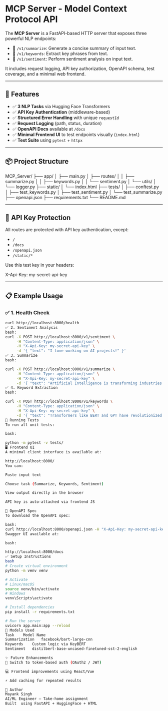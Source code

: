 # MCP Server - Model Context Protocol API

The **MCP Server** is a FastAPI-based HTTP server that exposes three powerful NLP endpoints:

- 🔹 `/v1/summarize`: Generate a concise summary of input text.  
- 🔹 `/v1/keywords`: Extract key phrases from text.  
- 🔹 `/v1/sentiment`: Perform sentiment analysis on input text.

It includes request logging, API key authorization, OpenAPI schema, test coverage, and a minimal web frontend.

---

## 🚀 Features

- ✅ **3 NLP Tasks** via Hugging Face Transformers  
- ✅ **API Key Authentication** (middleware-based)  
- ✅ **Structured Error Handling** with unique `requestId`  
- ✅ **Request Logging** (path, status, duration)  
- ✅ **OpenAPI Docs** available at `/docs`  
- ✅ **Minimal Frontend UI** to test endpoints visually (`index.html`)  
- ✅ **Test Suite** using `pytest` + `httpx`

---

## 📦 Project Structure

MCP_Server/
├── app/
│ ├── main.py
│ ├── routes/
│ │ ├── summarize.py
│ │ ├── keywords.py
│ │ └── sentiment.py
│ └── utils/
│ └── logger.py
├── static/
│ └── index.html
├── tests/
│ ├── conftest.py
│ ├── test_keywords.py
│ ├── test_sentiment.py
│ └── test_summarize.py
├── openapi.json
├── requirements.txt
└── README.md


---

## 🔐 API Key Protection

All routes are protected with API key authentication, except:

- `/`
- `/docs`
- `/openapi.json`
- `/static/*`

Use this test key in your headers:

X-Api-Key: my-secret-api-key


---

## 📋 Example Usage

### ✅ 1. Health Check

```bash
curl http://localhost:8000/health
✅ 2. Sentiment Analysis
bash:
curl -X POST http://localhost:8000/v1/sentiment \
     -H "Content-Type: application/json" \
     -H "X-Api-Key: my-secret-api-key" \
     -d '{ "text": "I love working on AI projects!" }'
✅ 3. Summarize
bash:

curl -X POST http://localhost:8000/v1/summarize \
     -H "Content-Type: application/json" \
     -H "X-Api-Key: my-secret-api-key" \
     -d '{ "text": "Artificial Intelligence is transforming industries by enabling machines to learn from data..." }'
✅ 4. Keyword Extraction
bash:

curl -X POST http://localhost:8000/v1/keywords \
     -H "Content-Type: application/json" \
     -H "X-Api-Key: my-secret-api-key" \
     -d '{ "text": "Transformers like BERT and GPT have revolutionized NLP." }'
🧪 Running Tests
To run all unit tests:

bash:

python -m pytest -v tests/
🖥️ Frontend UI
A minimal client interface is available at:

http://localhost:8000/
You can:

Paste input text

Choose task (Summarize, Keywords, Sentiment)

View output directly in the browser

API key is auto-attached via frontend JS

📄 OpenAPI Spec
To download the OpenAPI spec:

bash:
curl http://localhost:8000/openapi.json -H "X-Api-Key: my-secret-api-key" -o openapi.json
Swagger UI available at:

bash:

http://localhost:8000/docs
✅ Setup Instructions
bash
# Create virtual environment
python -m venv venv

# Activate
# Linux/macOS
source venv/bin/activate
# Windows
venv\Scripts\activate

# Install dependencies
pip install -r requirements.txt

# Run the server
uvicorn app.main:app --reload
🧠 Models Used
Task	Model Name
Summarization	facebook/bart-large-cnn
Keywords	Custom logic via KeyBERT
Sentiment	distilbert-base-uncased-finetuned-sst-2-english

✨ Future Enhancements
🔐 Switch to token-based auth (OAuth2 / JWT)

💻 Frontend improvements using React/Vue

⚡ Add caching for repeated results

🙋 Author
Mayank Singh
AI/ML Engineer – Take-home assignment
Built  using FastAPI + HuggingFace + HTML
